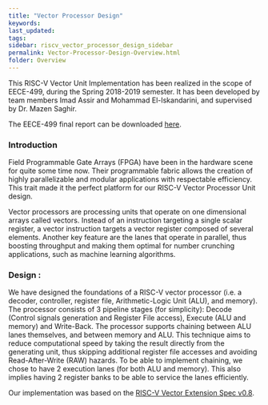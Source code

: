 ```yaml
---
title: "Vector Processor Design"
keywords: 
last_updated: 
tags: 
sidebar: riscv_vector_processor_design_sidebar
permalink: Vector-Processor-Design-Overview.html
folder: Overview
---
```


This RISC-V Vector Unit Implementation has been realized in the scope of EECE-499, during the Spring 2018-2019 semester. It has been developed by team members Imad Assir and Mohammad El-Iskandarini, and supervised by Dr. Mazen Saghir.

The EECE-499 final report can be downloaded [here](../../pdf/RISCV_Vector_ALU_report.pdf).

### Introduction

Field Programmable Gate Arrays (FPGA) have been in the hardware scene for quite some time now. Their programmable fabric allows the creation of highly parallelizable and modular applications with respectable efficiency. This trait made it the perfect platform for our RISC-V Vector Processor Unit design.

Vector processors are processing units that operate on one dimensional arrays called vectors. Instead of an instruction targeting a single scalar register, a vector instruction targets a vector register composed of several elements. Another key feature are the lanes that operate in parallel, thus boosting throughput and making them optimal for number crunching applications, such as machine learning algorithms.

### Design :

We have designed the foundations of a RISC-V vector processor (i.e. a decoder, controller, register file, Arithmetic-Logic Unit (ALU), and memory). The processor consists of 3 pipeline stages (for simplicity): Decode (Control signals generation and Register File access), Execute (ALU and memory) and Write-Back. The processor supports chaining between ALU lanes themselves, and between memory and ALU. This technique aims to reduce computational speed by taking the result directly from the generating unit, thus skipping additional register file accesses and avoiding Read-After-Write (RAW) hazards. To be able to implement chaining, we chose to have 2 execution lanes (for both ALU and memory). This also implies having 2 register banks to be able to service the lanes efficiently.



Our implementation was based on the [RISC-V Vector Extension Spec v0.8](https://github.com/riscv/riscv-v-spec/releases/tag/0.8).
